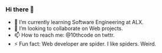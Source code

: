 ### Hi there 👋

- 🌱 I’m currently learning Software Engineering at ALX.
- 👯 I’m looking to collaborate on Web projects.
- 📫 How to reach me: @10thcode on twttr.
- ⚡ Fun fact: Web developer are spider. I like spiders. Weird. 
